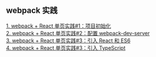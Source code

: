 ## webpack 实践 
[1. webpack + React 单页实践#1：项目初始化](https://github.com/S-T-D/my-blog/issues/7)  
[2. webpack + React 单页实践#2：配置 webpack-dev-server](https://github.com/S-T-D/my-blog/issues/9)  
[3. webpack + React 单页实践#3：引入 React 和 ES6](https://github.com/S-T-D/my-blog/issues/10)  
[4. webpack + React 单页实践#3：引入 TypeScript](https://github.com/S-T-D/my-blog/issues/11)  
  
  
